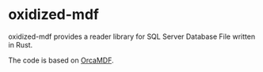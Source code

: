 # oxidized-mdf

oxidized-mdf provides a reader library for SQL Server Database File written in
Rust.

The code is based on [OrcaMDF](https://github.com/improvedk/OrcaMDF).
